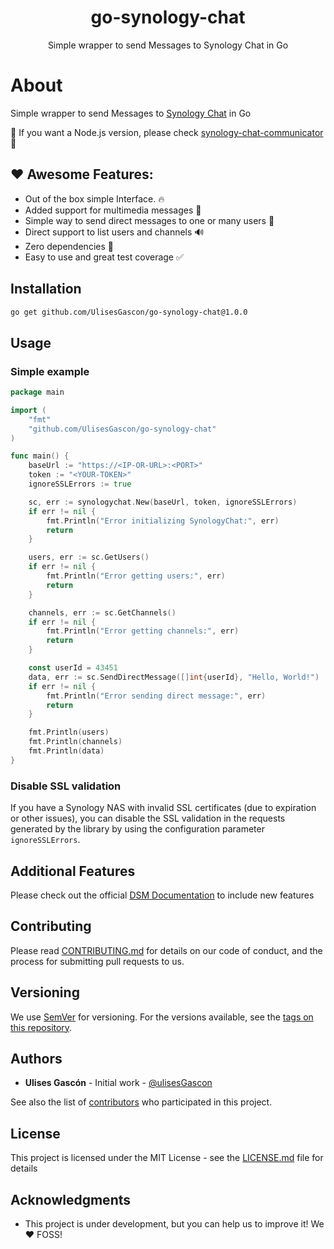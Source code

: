 
<p align="center"><h1 align="center">
  go-synology-chat
</h1>

<p align="center">
  Simple wrapper to send Messages to Synology Chat in Go
</p>


# About

Simple wrapper to send Messages to [Synology Chat](https://www.synology.com/es-es/dsm/feature/chat) in Go

🌟 If you want a Node.js version, please check [synology-chat-communicator](https://www.npmjs.com/package/synology-chat-communicator) 🌟

## ❤️ Awesome Features:

- Out of the box simple Interface. 🔥
- Added support for multimedia messages 🍺
- Simple way to send direct messages to one or many users  🎉
- Direct support to list users and channels 🔊
- Zero dependencies 💪
- Easy to use and great test coverage ✅


## Installation

```bash
go get github.com/UlisesGascon/go-synology-chat@1.0.0
```

## Usage

### Simple example

```go
package main

import (
    "fmt"
    "github.com/UlisesGascon/go-synology-chat"
)

func main() {
    baseUrl := "https://<IP-OR-URL>:<PORT>"
    token := "<YOUR-TOKEN>"
    ignoreSSLErrors := true

    sc, err := synologychat.New(baseUrl, token, ignoreSSLErrors)
    if err != nil {
        fmt.Println("Error initializing SynologyChat:", err)
        return
    }

    users, err := sc.GetUsers()
    if err != nil {
        fmt.Println("Error getting users:", err)
        return
    }

    channels, err := sc.GetChannels()
    if err != nil {
        fmt.Println("Error getting channels:", err)
        return
    }

    const userId = 43451
    data, err := sc.SendDirectMessage([]int{userId}, "Hello, World!")
    if err != nil {
        fmt.Println("Error sending direct message:", err)
        return
    }

    fmt.Println(users)
    fmt.Println(channels)
    fmt.Println(data)
}
```

### Disable SSL validation

If you have a Synology NAS with invalid SSL certificates (due to expiration or other issues), you can disable the SSL validation in the requests generated by the library by using the configuration parameter `ignoreSSLErrors`.


## Additional Features

Please check out the official [DSM Documentation](https://kb.synology.com/en-uk/DSM/help/Chat/chat_integration?version=7) to include new features


## Contributing

Please read [CONTRIBUTING.md](https://github.com/UlisesGascon/.github/blob/main/contributing.md) for details on our code of conduct, and the process for submitting pull requests to us.

## Versioning

We use [SemVer](http://semver.org/) for versioning. For the versions available, see the [tags on this repository](https://github.com/go-synology-chat/tags).

## Authors

- **Ulises Gascón** - Initial work - [@ulisesGascon](https://github.com/ulisesGascon)

See also the list of [contributors](https://github.com/go-synology-chat/contributors) who participated in this project.

## License

This project is licensed under the MIT License - see the [LICENSE.md](LICENSE.md) file for details

## Acknowledgments

- This project is under development, but you can help us to improve it! We :heart: FOSS!

